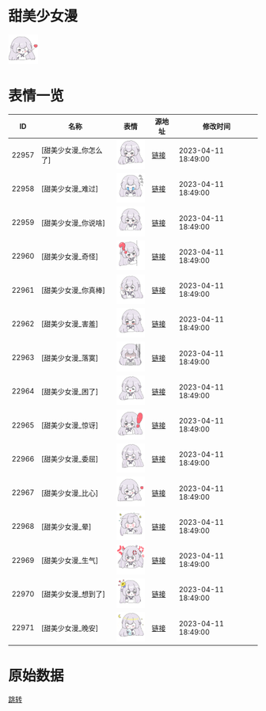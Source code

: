 # 甜美少女漫

<img src="./cover.png" height="60" alt="cover" />

# 表情一览

|ID|名称|表情|源地址|修改时间|
|----|----|----|----|----|
|22957|[甜美少女漫_你怎么了]|<img src="./pic/022957_%5B甜美少女漫_你怎么了%5D.png" height="60" alt="你怎么了"/>|[链接](https://i0.hdslb.com/bfs/garb/90b38cc83d6835d2ffadef185b2ae9b60254e451.png)|2023-04-11 18:49:00|
|22958|[甜美少女漫_难过]|<img src="./pic/022958_%5B甜美少女漫_难过%5D.png" height="60" alt="难过"/>|[链接](https://i0.hdslb.com/bfs/garb/cef406385cb6c20322362cb86f258ce52035e5ff.png)|2023-04-11 18:49:00|
|22959|[甜美少女漫_你说啥]|<img src="./pic/022959_%5B甜美少女漫_你说啥%5D.png" height="60" alt="你说啥"/>|[链接](https://i0.hdslb.com/bfs/garb/20ea906880e03545fe44093d90e8cc983d4c5e89.png)|2023-04-11 18:49:00|
|22960|[甜美少女漫_奇怪]|<img src="./pic/022960_%5B甜美少女漫_奇怪%5D.png" height="60" alt="奇怪"/>|[链接](https://i0.hdslb.com/bfs/garb/fc79f72d4a4f9a0550f1bfb1e349ceb570194f96.png)|2023-04-11 18:49:00|
|22961|[甜美少女漫_你真棒]|<img src="./pic/022961_%5B甜美少女漫_你真棒%5D.png" height="60" alt="你真棒"/>|[链接](https://i0.hdslb.com/bfs/garb/37cafee0fdadc8d25c9b6dbc838c37d861fcb50b.png)|2023-04-11 18:49:00|
|22962|[甜美少女漫_害羞]|<img src="./pic/022962_%5B甜美少女漫_害羞%5D.png" height="60" alt="害羞"/>|[链接](https://i0.hdslb.com/bfs/garb/9eb06099826af688d0516b465a6f401cf7cb42f8.png)|2023-04-11 18:49:00|
|22963|[甜美少女漫_落寞]|<img src="./pic/022963_%5B甜美少女漫_落寞%5D.png" height="60" alt="落寞"/>|[链接](https://i0.hdslb.com/bfs/garb/abd63a9ba822a59ab4c3ea41cc4e2515ad090708.png)|2023-04-11 18:49:00|
|22964|[甜美少女漫_困了]|<img src="./pic/022964_%5B甜美少女漫_困了%5D.png" height="60" alt="困了"/>|[链接](https://i0.hdslb.com/bfs/garb/bad022f2b3add4fe7af61fa3e4def0e61cb37b5e.png)|2023-04-11 18:49:00|
|22965|[甜美少女漫_惊讶]|<img src="./pic/022965_%5B甜美少女漫_惊讶%5D.png" height="60" alt="惊讶"/>|[链接](https://i0.hdslb.com/bfs/garb/6fa1721bd8e32ba3b01a822b5f01bc05c26f9358.png)|2023-04-11 18:49:00|
|22966|[甜美少女漫_委屈]|<img src="./pic/022966_%5B甜美少女漫_委屈%5D.png" height="60" alt="委屈"/>|[链接](https://i0.hdslb.com/bfs/garb/5d961c66adef3d75a5fc69512f258107a76ca3f6.png)|2023-04-11 18:49:00|
|22967|[甜美少女漫_比心]|<img src="./pic/022967_%5B甜美少女漫_比心%5D.png" height="60" alt="比心"/>|[链接](https://i0.hdslb.com/bfs/garb/f0bda77c090396f7c4db86a7102577cd240da450.png)|2023-04-11 18:49:00|
|22968|[甜美少女漫_晕]|<img src="./pic/022968_%5B甜美少女漫_晕%5D.png" height="60" alt="晕"/>|[链接](https://i0.hdslb.com/bfs/garb/562f70c4064f66ab74d015d78d27d38b242a35dd.png)|2023-04-11 18:49:00|
|22969|[甜美少女漫_生气]|<img src="./pic/022969_%5B甜美少女漫_生气%5D.png" height="60" alt="生气"/>|[链接](https://i0.hdslb.com/bfs/garb/764c2320c327d52a872e778356a3fb30756a9391.png)|2023-04-11 18:49:00|
|22970|[甜美少女漫_想到了]|<img src="./pic/022970_%5B甜美少女漫_想到了%5D.png" height="60" alt="想到了"/>|[链接](https://i0.hdslb.com/bfs/garb/6ceb9e3a667b94ac58db4ccf96e5219afe548b1e.png)|2023-04-11 18:49:00|
|22971|[甜美少女漫_晚安]|<img src="./pic/022971_%5B甜美少女漫_晚安%5D.png" height="60" alt="晚安"/>|[链接](https://i0.hdslb.com/bfs/garb/9ae7e7c87e6a75a1e0e4fbbf4c181249b8b56373.png)|2023-04-11 18:49:00|

# 原始数据

[跳转](./raw.json)

